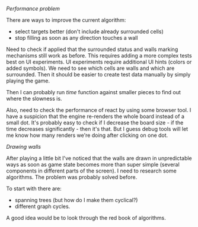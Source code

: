 *Performance problem*

There are ways to improve the current algorithm:
- select targets better (don't include already surrounded cells)
- stop filling as soon as any direction touches a wall

Need to check if applied that the surrounded status and walls marking mechanisms still work as before. This requires adding a more complex tests best on UI experiments.
UI experiments require additional UI hints (colors or added symbols). We need to see which cells are walls and which are surrounded. Then it should be easier to create test data manually by simply playing the game.

Then I can probably run _time_ function against smaller pieces to find out where the slowness is.

Also, need to check the performance of react by using some browser tool. I have a suspicion that the engine re-renders the whole board instead of a small dot. It's probably easy to check if I decrease the board size - if the time decreases significantly - then it's that. But I guess debug tools will let me know how many renders we're doing after clicking on one dot.

*Drawing walls*

After playing a little bit I've noticed that the walls are drawn in unpredictable ways as soon as game state becomes more than super simple (several components in different parts of the screen). I need to research some algorithms. The problem was probably solved before.

To start with there are:
- spanning trees (but how do I make them cyclical?)
- different graph cycles.

A good idea would be to look through the red book of algorithms.
